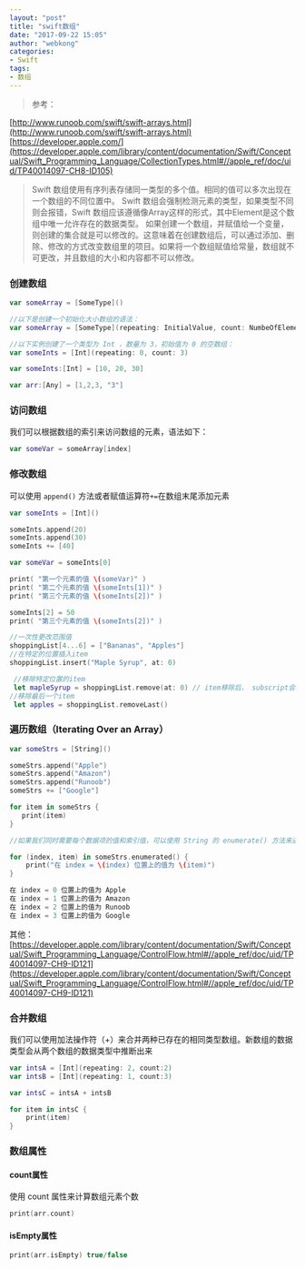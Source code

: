 ```yaml
---
layout: "post"
title: "swift数组"
date: "2017-09-22 15:05"
author: "webkong"
categories:
- Swift
tags:
- 数组
---
```


>参考：

[http://www.runoob.com/swift/swift-arrays.html](http://www.runoob.com/swift/swift-arrays.html)
[https://developer.apple.com/](https://developer.apple.com/library/content/documentation/Swift/Conceptual/Swift_Programming_Language/CollectionTypes.html#//apple_ref/doc/uid/TP40014097-CH8-ID105)

>Swift 数组使用有序列表存储同一类型的多个值。相同的值可以多次出现在一个数组的不同位置中。
Swift 数组会强制检测元素的类型，如果类型不同则会报错，Swift 数组应该遵循像Array<Element>这样的形式，其中Element是这个数组中唯一允许存在的数据类型。
如果创建一个数组，并赋值给一个变量，则创建的集合就是可以修改的。这意味着在创建数组后，可以通过添加、删除、修改的方式改变数组里的项目。如果将一个数组赋值给常量，数组就不可更改，并且数组的大小和内容都不可以修改。

<!-- more -->

### 创建数组

```Swift
var someArray = [SomeType]()

//以下是创建一个初始化大小数组的语法：
var someArray = [SomeType](repeating: InitialValue, count: NumbeOfElements)

//以下实例创建了一个类型为 Int ，数量为 3，初始值为 0 的空数组：
var someInts = [Int](repeating: 0, count: 3)

var someInts:[Int] = [10, 20, 30]

var arr:[Any] = [1,2,3, "3"]

```
### 访问数组

我们可以根据数组的索引来访问数组的元素，语法如下：

```Swift
var someVar = someArray[index]
```

### 修改数组

可以使用 `append()` 方法或者赋值运算符` += `在数组末尾添加元素

```Swift
var someInts = [Int]()

someInts.append(20)
someInts.append(30)
someInts += [40]

var someVar = someInts[0]

print( "第一个元素的值 \(someVar)" )
print( "第二个元素的值 \(someInts[1])" )
print( "第三个元素的值 \(someInts[2])" )

someInts[2] = 50
print( "第三个元素的值 \(someInts[2])" )

//一次性更改范围值
shoppingList[4...6] = ["Bananas", "Apples"]
//在特定的位置插入item
shoppingList.insert("Maple Syrup", at: 0)

 //移除特定位置的item
 let mapleSyrup = shoppingList.remove(at: 0) // item移除后， subscript会自动去掉空隙，所以，如果删除 0 ， 那么之前的1 就会变成 0 。
//移除最后一个item
 let apples = shoppingList.removeLast()

```

### 遍历数组（Iterating Over an Array）

```Swift
var someStrs = [String]()

someStrs.append("Apple")
someStrs.append("Amazon")
someStrs.append("Runoob")
someStrs += ["Google"]

for item in someStrs {
   print(item)
}

//如果我们同时需要每个数据项的值和索引值，可以使用 String 的 enumerate() 方法来进行数组遍历

for (index, item) in someStrs.enumerated() {
    print("在 index = \(index) 位置上的值为 \(item)")
}

在 index = 0 位置上的值为 Apple
在 index = 1 位置上的值为 Amazon
在 index = 2 位置上的值为 Runoob
在 index = 3 位置上的值为 Google

```

其他： [https://developer.apple.com/library/content/documentation/Swift/Conceptual/Swift_Programming_Language/ControlFlow.html#//apple_ref/doc/uid/TP40014097-CH9-ID121](https://developer.apple.com/library/content/documentation/Swift/Conceptual/Swift_Programming_Language/ControlFlow.html#//apple_ref/doc/uid/TP40014097-CH9-ID121)

### 合并数组

我们可以使用加法操作符（+）来合并两种已存在的相同类型数组。新数组的数据类型会从两个数组的数据类型中推断出来

```Swift
var intsA = [Int](repeating: 2, count:2)
var intsB = [Int](repeating: 1, count:3)

var intsC = intsA + intsB

for item in intsC {
    print(item)
}

```
### 数组属性

#### count属性

使用 count 属性来计算数组元素个数

```Swift
print(arr.count)
```
#### isEmpty属性

```Swift
print(arr.isEmpty) true/false
```
